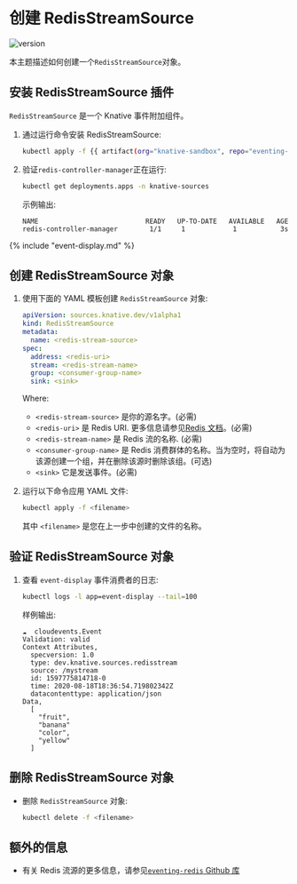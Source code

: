 # 创建 RedisStreamSource

![version](https://img.shields.io/badge/API_Version-v1alpha1-red?style=flat-square)

本主题描述如何创建一个`RedisStreamSource`对象。

## 安装 RedisStreamSource 插件

`RedisStreamSource` 是一个 Knative 事件附加组件。

1.  通过运行命令安装 RedisStreamSource:

    ```bash
    kubectl apply -f {{ artifact(org="knative-sandbox", repo="eventing-redis", file="redis-source.yaml") }}
    ```

1.  验证`redis-controller-manager`正在运行:

    ```bash
    kubectl get deployments.apps -n knative-sources
    ```

    示例输出:

    ```{ .bash .no-copy }
    NAME                           READY   UP-TO-DATE   AVAILABLE   AGE
    redis-controller-manager        1/1     1            1           3s
    ```

{% include "event-display.md" %}

## 创建 RedisStreamSource 对象

1.  使用下面的 YAML 模板创建 `RedisStreamSource` 对象:

    ```yaml
    apiVersion: sources.knative.dev/v1alpha1
    kind: RedisStreamSource
    metadata:
      name: <redis-stream-source>
    spec:
      address: <redis-uri>
      stream: <redis-stream-name>
      group: <consumer-group-name>
      sink: <sink>
    ```

    Where:

    - `<redis-stream-source>` 是你的源名字。(必需)
    - `<redis-uri>` 是 Redis URI. 更多信息请参见[Redis 文档](https://redis.io/docs/manual/cli/#host-port-password-and-database)。(必需)
    - `<redis-stream-name>` 是 Redis 流的名称. (必需)
    - `<consumer-group-name>` 是 Redis 消费群体的名称。当为空时，将自动为该源创建一个组，并在删除该源时删除该组。(可选)
    - `<sink>` 它是发送事件。(必需)

1.  运行以下命令应用 YAML 文件:

    ```bash
    kubectl apply -f <filename>
    ```

    其中 `<filename>` 是您在上一步中创建的文件的名称。

## 验证 RedisStreamSource 对象

1.  查看 `event-display` 事件消费者的日志:

    ```bash
    kubectl logs -l app=event-display --tail=100
    ```

    样例输出:

    ```{ .bash .no-copy }
    ☁️  cloudevents.Event
    Validation: valid
    Context Attributes,
      specversion: 1.0
      type: dev.knative.sources.redisstream
      source: /mystream
      id: 1597775814718-0
      time: 2020-08-18T18:36:54.719802342Z
      datacontenttype: application/json
    Data,
      [
        "fruit",
        "banana"
        "color",
        "yellow"
      ]
    ```

## 删除 RedisStreamSource 对象

- 删除 `RedisStreamSource` 对象:

  ```bash
  kubectl delete -f <filename>
  ```

## 额外的信息

- 有关 Redis 流源的更多信息，请参见[`eventing-redis` Github 库](https://github.com/knative-sandbox/eventing-redis/tree/main/config/source)
